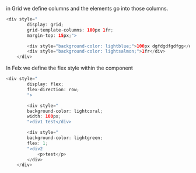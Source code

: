 in Grid we define columns and the elements go into those columns.

```java
<div style="
        display: grid;
        grid-template-columns: 100px 1fr;
        margin-top: 15px;">

        <div style="background-color: lightblue;">100px dgfdgdfgdfgg</div>
        <div style="background-color: lightsalmon;">1fr</div>
    </div>
```

In Felx we define the flex style within the component

```java
<div style="
        display: flex;
        flex-direction: row;
        ">

        <div style="
        background-color: lightcoral;
        width: 100px;
        ">div1 test</div>

        <div style="
        background-color: lightgreen;
        flex: 1;
        ">div2
            <p>test</p>
        </div>
    </div>
```